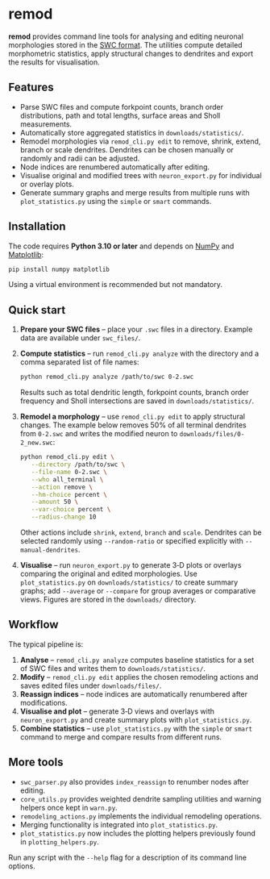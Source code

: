 # remod

**remod** provides command line tools for analysing and editing neuronal morphologies stored in the [SWC format](http://www.neuronland.org/NLMorphologyConverter/MorphologyFormats/SWC/).  The utilities compute detailed morphometric statistics, apply structural changes to dendrites and export the results for visualisation.

## Features

- Parse SWC files and compute forkpoint counts, branch order distributions,
  path and total lengths, surface areas and Sholl measurements.
- Automatically store aggregated statistics in `downloads/statistics/`.
- Remodel morphologies via `remod_cli.py edit` to remove, shrink, extend, branch or scale dendrites.  Dendrites can be chosen manually or randomly and radii can be adjusted.
- Node indices are renumbered automatically after editing.
- Visualise original and modified trees with `neuron_export.py` for individual or overlay plots.
- Generate summary graphs and merge results from multiple runs with
`plot_statistics.py` using the `simple` or `smart` commands.

## Installation

The code requires **Python 3.10 or later** and depends on [NumPy](https://numpy.org/) and [Matplotlib](https://matplotlib.org/):

```bash
pip install numpy matplotlib
```

Using a virtual environment is recommended but not mandatory.

## Quick start

1. **Prepare your SWC files** – place your `.swc` files in a directory. Example data are available under `swc_files/`.
2. **Compute statistics** – run `remod_cli.py analyze` with the directory and a comma separated list of file names:

   ```bash
   python remod_cli.py analyze /path/to/swc 0-2.swc
   ```

   Results such as total dendritic length, forkpoint counts, branch order
   frequency and Sholl intersections are saved in `downloads/statistics/`.
3. **Remodel a morphology** – use `remod_cli.py edit` to apply structural changes.  The example below removes 50% of all terminal dendrites from `0-2.swc` and writes the modified neuron to `downloads/files/0-2_new.swc`:

   ```bash
   python remod_cli.py edit \
      --directory /path/to/swc \
      --file-name 0-2.swc \
      --who all_terminal \
      --action remove \
      --hm-choice percent \
      --amount 50 \
      --var-choice percent \
      --radius-change 10
   ```

   Other actions include `shrink`, `extend`, `branch` and `scale`.  Dendrites can be selected randomly using `--random-ratio` or specified explicitly with `--manual-dendrites`.
4. **Visualise** – run `neuron_export.py` to generate 3‑D plots or overlays comparing the original and edited morphologies. Use `plot_statistics.py` on `downloads/statistics/` to create summary graphs; add `--average` or `--compare` for group averages or comparative views.  Figures are stored in the `downloads/` directory.

## Workflow

The typical pipeline is:

1. **Analyse** – `remod_cli.py analyze` computes baseline statistics for a set of SWC files and writes them to `downloads/statistics/`.
2. **Modify** – `remod_cli.py edit` applies the chosen remodeling actions and saves edited files under `downloads/files/`.
3. **Reassign indices** – node indices are automatically renumbered after modifications.
4. **Visualise and plot** – generate 3‑D views and overlays with `neuron_export.py` and create summary plots with `plot_statistics.py`.
5. **Combine statistics** – use `plot_statistics.py` with the `simple` or `smart` command to merge and compare results from different runs.

## More tools

- `swc_parser.py` also provides `index_reassign` to renumber nodes after editing.
- `core_utils.py` provides weighted dendrite sampling utilities and warning helpers once kept in `warn.py`.
- `remodeling_actions.py` implements the individual remodeling operations.
- Merging functionality is integrated into `plot_statistics.py`.
- `plot_statistics.py` now includes the plotting helpers previously found in `plotting_helpers.py`.

Run any script with the `--help` flag for a description of its command line options.
